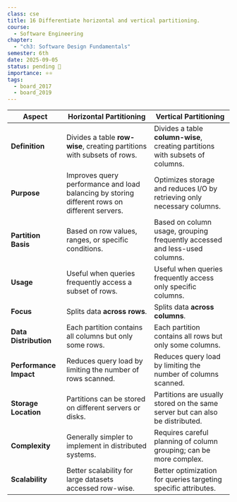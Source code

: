 ```yaml
---
class: cse
title: 16 Differentiate horizontal and vertical partitioning.
course:
  - Software Engineering
chapter:
  - "ch3: Software Design Fundamentals"
semester: 6th
date: 2025-09-05
status: pending 🛑
importance: ⭐⭐
tags:
  - board_2017
  - board_2019
---
```


|Aspect|Horizontal Partitioning|Vertical Partitioning|
|---|---|---|
|**Definition**|Divides a table **row-wise**, creating partitions with subsets of rows.|Divides a table **column-wise**, creating partitions with subsets of columns.|
|**Purpose**|Improves query performance and load balancing by storing different rows on different servers.|Optimizes storage and reduces I/O by retrieving only necessary columns.|
|**Partition Basis**|Based on row values, ranges, or specific conditions.|Based on column usage, grouping frequently accessed and less-used columns.|
|**Usage**|Useful when queries frequently access a subset of rows.|Useful when queries frequently access only specific columns.|
|**Focus**|Splits data **across rows**.|Splits data **across columns**.|
|**Data Distribution**|Each partition contains all columns but only some rows.|Each partition contains all rows but only some columns.|
|**Performance Impact**|Reduces query load by limiting the number of rows scanned.|Reduces query load by limiting the number of columns scanned.|
|**Storage Location**|Partitions can be stored on different servers or disks.|Partitions are usually stored on the same server but can also be distributed.|
|**Complexity**|Generally simpler to implement in distributed systems.|Requires careful planning of column grouping; can be more complex.|
|**Scalability**|Better scalability for large datasets accessed row-wise.|Better optimization for queries targeting specific attributes.|
